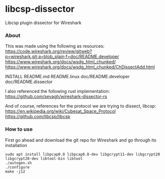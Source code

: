 # libcsp-dissector
Libcsp plugin dissector for Wireshark

### About
This was made using the following as resources:
https://code.wireshark.org/review/gitweb?p=wireshark.git;a=blob_plain;f=doc/README.developer
https://www.wireshark.org/docs/wsdg_html_chunked/
https://www.wireshark.org/docs/wsdg_html_chunked/ChDissectAdd.html

INSTALL
README.md
README.linux
doc/README.developer
doc/README.dissector

I also referenced the following rust implementation:
https://github.com/sevagh/wireshark-dissector-rs

And of course, references for the protocol we are trying to dissect, libcsp:
https://en.wikipedia.org/wiki/Cubesat_Space_Protocol
https://github.com/libcsp/libcsp


### How to use
First go ahead and download the git repo for Wireshark and go through its installation

    sudo apt install libpcap0.8 libpcap0.8-dev libgcrypt11-dev libgcrypt20 libgcrypt20-dev libtool-bin libtool
    ./autogen.sh
    ./configure
    make -j12

